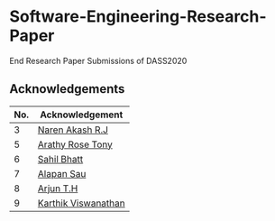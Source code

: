 # Software-Engineering-Research-Paper
End Research Paper Submissions of DASS2020

## Acknowledgements
| No. 	| Acknowledgement                                   	|
|-----	|---------------------------------------------------	|
| 3   	| [Naren Akash R.J](https://github.com/narenakash)  	|
| 5   	| [Arathy Rose Tony](https://github.com/arathyrose) 	|
| 6   	| [Sahil Bhatt](https://github.com/bhattsahil1)     	|
| 7   	| [Alapan Sau](https://github.com/alapan-sau)     	|
| 8   	| [Arjun T.H](https://github.com/arjunth2001)     	|
| 9   	| [Karthik Viswanathan](https://github.com/nickinack)     	|
